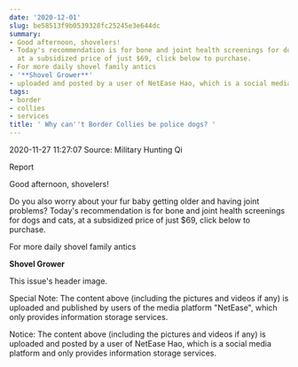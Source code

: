 ```yaml
---
date: '2020-12-01'
slug: be58513f9b0539328fc25245e3e644dc
summary:
- Good afternoon, shovelers!
- Today's recommendation is for bone and joint health screenings for dogs and cats,
  at a subsidized price of just $69, click below to purchase.
- For more daily shovel family antics
- '**Shovel Grower**'
- uploaded and posted by a user of NetEase Hao, which is a social media platform
tags:
- border
- collies
- services
title: ' Why can''t Border Collies be police dogs? '
---
```


 2020-11-27 11:27:07 Source: Military Hunting Qi

Report

  

  

Good afternoon, shovelers!

Do you also worry about your fur baby getting older and having joint problems? Today's recommendation is for bone and joint health screenings for dogs and cats, at a subsidized price of just $69, click below to purchase.

For more daily shovel family antics

**Shovel Grower**

This issue's header image.

  

Special Note: The content above (including the pictures and videos if any) is uploaded and published by users of the media platform "NetEase", which only provides information storage services.

Notice: The content above (including the pictures and videos if any) is
uploaded and posted by a user of NetEase Hao, which is a social media platform
and only provides information storage services.

 
        